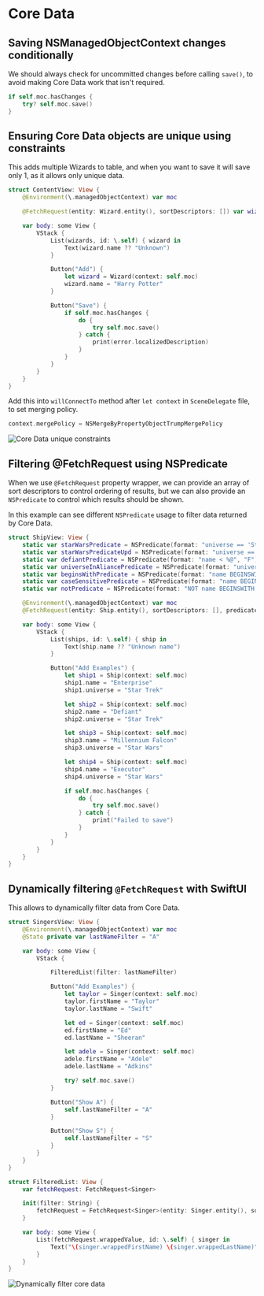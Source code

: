 # Core Data

## Saving NSManagedObjectContext changes conditionally

We should always check for uncommitted changes before calling `save()`, to avoid making Core Data work that isn't required.

```swift
if self.moc.hasChanges {
    try? self.moc.save()
}
```

## Ensuring Core Data objects are unique using constraints

This adds multiple Wizards to table, and when you want to save it will save only 1, as it allows only unique data.

```swift
struct ContentView: View {
    @Environment(\.managedObjectContext) var moc

    @FetchRequest(entity: Wizard.entity(), sortDescriptors: []) var wizards: FetchedResults<Wizard>

    var body: some View {
        VStack {
            List(wizards, id: \.self) { wizard in
                Text(wizard.name ?? "Unknown")
            }

            Button("Add") {
                let wizard = Wizard(context: self.moc)
                wizard.name = "Harry Potter"
            }

            Button("Save") {
                if self.moc.hasChanges {
                    do {
                        try self.moc.save()
                    } catch {
                        print(error.localizedDescription)
                    }
                }
            }
        }
    }
}
```

Add this into `willConnectTo` method after `let context` in `SceneDelegate` file, to set merging policy.

```swift
context.mergePolicy = NSMergeByPropertyObjectTrumpMergePolicy
```

![Core Data unique constraints](https://media.giphy.com/media/QYjuS9wkgwZKQ5G57q/giphy.gif)

## Filtering @FetchRequest using NSPredicate

When we use `@FetchRequest` property wrapper, we can provide an array of sort descriptors to control ordering of results, but we can also provide an `NSPredicate` to control which results should be shown.

In this example can see different `NSPredicate` usage to filter data returned by Core Data.

```swift
struct ShipView: View {
    static var starWarsPredicate = NSPredicate(format: "universe == 'Star Wars'")
    static var starWarsPredicateUpd = NSPredicate(format: "universe == %@", "Star Wars")
    static var defiantPredicate = NSPredicate(format: "name < %@", "F")
    static var universeInAliancePredicate = NSPredicate(format: "universe IN %@", ["Aliens", "Firefly", "Star Trek"])
    static var beginsWithPredicate = NSPredicate(format: "name BEGINSWITH %@", "E")
    static var caseSensitivePredicate = NSPredicate(format: "name BEGINSWITH[c] %@", "e")
    static var notPredicate = NSPredicate(format: "NOT name BEGINSWITH[c] %@", "e")

    @Environment(\.managedObjectContext) var moc
    @FetchRequest(entity: Ship.entity(), sortDescriptors: [], predicate: beginsWithPredicate) var ships: FetchedResults<Ship>

    var body: some View {
        VStack {
            List(ships, id: \.self) { ship in
                Text(ship.name ?? "Unknown name")
            }

            Button("Add Examples") {
                let ship1 = Ship(context: self.moc)
                ship1.name = "Enterprise"
                ship1.universe = "Star Trek"

                let ship2 = Ship(context: self.moc)
                ship2.name = "Defiant"
                ship2.universe = "Star Trek"

                let ship3 = Ship(context: self.moc)
                ship3.name = "Millennium Falcon"
                ship3.universe = "Star Wars"

                let ship4 = Ship(context: self.moc)
                ship4.name = "Executor"
                ship4.universe = "Star Wars"

                if self.moc.hasChanges {
                    do {
                        try self.moc.save()
                    } catch {
                        print("Failed to save")
                    }
                }
            }
        }
    }
}
```

## Dynamically filtering `@FetchRequest` with SwiftUI

This allows to dynamically filter data from Core Data.

```swift
struct SingersView: View {
    @Environment(\.managedObjectContext) var moc
    @State private var lastNameFilter = "A"

    var body: some View {
        VStack {

            FilteredList(filter: lastNameFilter)

            Button("Add Examples") {
                let taylor = Singer(context: self.moc)
                taylor.firstName = "Taylor"
                taylor.lastName = "Swift"

                let ed = Singer(context: self.moc)
                ed.firstName = "Ed"
                ed.lastName = "Sheeran"

                let adele = Singer(context: self.moc)
                adele.firstName = "Adele"
                adele.lastName = "Adkins"

                try? self.moc.save()
            }

            Button("Show A") {
                self.lastNameFilter = "A"
            }

            Button("Show S") {
                self.lastNameFilter = "S"
            }
        }
    }
}
```

```swift
struct FilteredList: View {
    var fetchRequest: FetchRequest<Singer>

    init(filter: String) {
        fetchRequest = FetchRequest<Singer>(entity: Singer.entity(), sortDescriptors: [], predicate: NSPredicate(format: "lastName BEGINSWITH %@", filter))
    }

    var body: some View {
        List(fetchRequest.wrappedValue, id: \.self) { singer in
            Text("\(singer.wrappedFirstName) \(singer.wrappedLastName)")
        }
    }
}
```

![Dynamically filter core data](https://media.giphy.com/media/RJ16PpBupsgAN9tBXK/giphy.gif)
